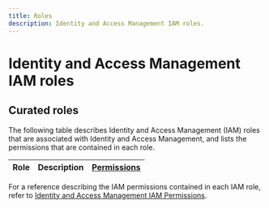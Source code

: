 ```yaml
---
title: Roles
description: Identity and Access Management IAM roles.
---
```


# Identity and Access Management IAM roles

## Curated roles

The following table describes Identity and Access Management (IAM) roles that are associated with Identity and Access Management, and lists the permissions that are contained in each role.

| Role | Description | [Permissions](/iam/docs/reference/iam/permissions) |
| --- | --- | --- |

For a reference describing the IAM permissions contained in each IAM role, refer to [Identity and Access Management IAM Permissions](/iam/docs/reference/iam/permissions).
